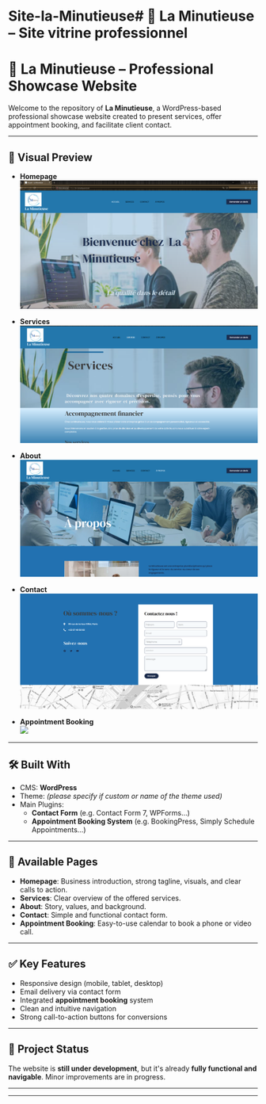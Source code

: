# Site-la-Minutieuse# 🌟 La Minutieuse – Site vitrine professionnel
# 🌟 La Minutieuse – Professional Showcase Website

Welcome to the repository of **La Minutieuse**, a WordPress-based professional showcase website created to present services, offer appointment booking, and facilitate client contact.

---

## 📸 Visual Preview

- **Homepage**  
  ![](captures/Accueil.png)

- **Services**  
  ![](captures/services.png)

- **About**  
  ![](captures/a_propos.png)

- **Contact**  
  ![](captures/formulaire_contact.png)

- **Appointment Booking**  
  ![](captures/reservations.png)

---

## 🛠️ Built With

- CMS: **WordPress**
- Theme: *(please specify if custom or name of the theme used)*
- Main Plugins:
  - **Contact Form** (e.g. Contact Form 7, WPForms…)
  - **Appointment Booking System** (e.g. BookingPress, Simply Schedule Appointments…)

---

## 📄 Available Pages

- **Homepage**: Business introduction, strong tagline, visuals, and clear calls to action.
- **Services**: Clear overview of the offered services.
- **About**: Story, values, and background.
- **Contact**: Simple and functional contact form.
- **Appointment Booking**: Easy-to-use calendar to book a phone or video call.

---

## ✅ Key Features

- Responsive design (mobile, tablet, desktop)
- Email delivery via contact form
- Integrated **appointment booking** system
- Clean and intuitive navigation
- Strong call-to-action buttons for conversions

---

## 🚧 Project Status

The website is **still under development**, but it's already **fully functional and navigable**. Minor improvements are in progress.

---

---

